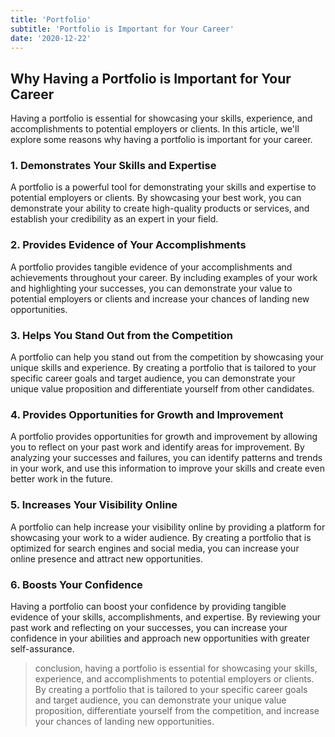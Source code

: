```yaml
---
title: 'Portfolio'
subtitle: 'Portfolio is Important for Your Career'
date: '2020-12-22'
---
```


## Why Having a Portfolio is Important for Your Career

Having a portfolio is essential for showcasing your skills, experience, and accomplishments to potential employers or clients. In this article, we'll explore some reasons why having a portfolio is important for your career.

### 1. Demonstrates Your Skills and Expertise

A portfolio is a powerful tool for demonstrating your skills and expertise to potential employers or clients. By showcasing your best work, you can demonstrate your ability to create high-quality products or services, and establish your credibility as an expert in your field.

### 2. Provides Evidence of Your Accomplishments

A portfolio provides tangible evidence of your accomplishments and achievements throughout your career. By including examples of your work and highlighting your successes, you can demonstrate your value to potential employers or clients and increase your chances of landing new opportunities.

### 3. Helps You Stand Out from the Competition

A portfolio can help you stand out from the competition by showcasing your unique skills and experience. By creating a portfolio that is tailored to your specific career goals and target audience, you can demonstrate your unique value proposition and differentiate yourself from other candidates.

### 4. Provides Opportunities for Growth and Improvement

A portfolio provides opportunities for growth and improvement by allowing you to reflect on your past work and identify areas for improvement. By analyzing your successes and failures, you can identify patterns and trends in your work, and use this information to improve your skills and create even better work in the future.

### 5. Increases Your Visibility Online

A portfolio can help increase your visibility online by providing a platform for showcasing your work to a wider audience. By creating a portfolio that is optimized for search engines and social media, you can increase your online presence and attract new opportunities.

### 6. Boosts Your Confidence

Having a portfolio can boost your confidence by providing tangible evidence of your skills, accomplishments, and expertise. By reviewing your past work and reflecting on your successes, you can increase your confidence in your abilities and approach new opportunities with greater self-assurance.

> conclusion, having a portfolio is essential for showcasing your skills, experience, and accomplishments to potential employers or clients. By creating a portfolio that is tailored to your specific career goals and target audience, you can demonstrate your unique value proposition, differentiate yourself from the competition, and increase your chances of landing new opportunities.

